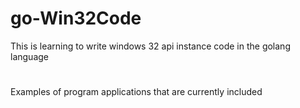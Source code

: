 # go-Win32Code
This is learning to write windows 32 api instance code in the golang language

#
Examples of program applications that are currently included
